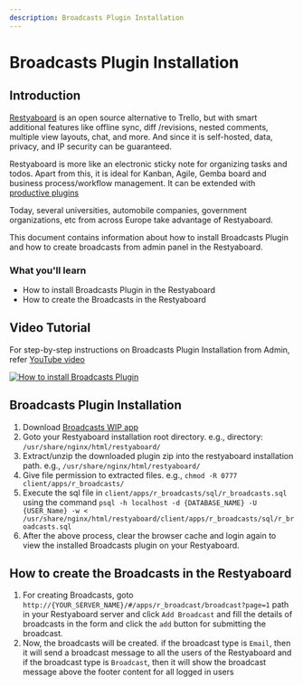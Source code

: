 ```yaml
---
description: Broadcasts Plugin Installation
---
```


# Broadcasts Plugin Installation

## Introduction

[Restyaboard](https://restya.com/board) is an open source alternative to Trello, but with smart additional features like offline sync, diff /revisions, nested comments, multiple view layouts, chat, and more. And since it is self-hosted, data, privacy, and IP security can be guaranteed.

Restyaboard is more like an electronic sticky note for organizing tasks and todos. Apart from this, it is ideal for Kanban, Agile, Gemba board and business process/workflow management. It can be extended with [productive plugins](https://restya.com/board/apps "productive plugins")

Today, several universities, automobile companies, government organizations, etc from across Europe take advantage of Restyaboard.

This document contains information about how to install Broadcasts Plugin and how to create broadcasts from admin panel in the Restyaboard.

### What you'll learn

*   How to install Broadcasts Plugin in the Restyaboard
*   How to create the Broadcasts in the Restyaboard

## Video Tutorial

For step-by-step instructions on Broadcasts Plugin Installation from Admin, refer [YouTube video](https://www.youtube.com/watch?v=HZwlGw3XPFU "Watch video on Broadcasts Plugin Installation")

[![How to install Broadcasts Plugin](broadcasts_installation.png)](https://www.youtube.com/watch?v=HZwlGw3XPFU "Watch video on Broadcasts Plugin Installation")

## Broadcasts Plugin Installation

1.  Download [Broadcasts WIP app](https://restya.com/board/apps/r_broadcasts "Broadcasts WIP app")
2.  Goto your Restyaboard installation root directory. e.g., directory: `/usr/share/nginx/html/restyaboard/`
3.  Extract/unzip the downloaded plugin zip into the restyaboard installation path. e.g., `/usr/share/nginx/html/restyaboard/`
4.  Give file permission to extracted files. e.g., `chmod -R 0777 client/apps/r_broadcasts/`
5.  Execute the sql file in `client/apps/r_broadcasts/sql/r_broadcasts.sql` using the command `psql -h localhost -d {DATABASE_NAME} -U {USER_Name} -w < /usr/share/nginx/html/restyaboard/client/apps/r_broadcasts/sql/r_broadcasts.sql`
6.  After the above process, clear the browser cache and login again to view the installed Broadcasts plugin on your Restyaboard.

## How to create the Broadcasts in the Restyaboard

1.  For creating Broadcasts, goto `http://{YOUR_SERVER_NAME}/#/apps/r_broadcast/broadcast?page=1` path in your Restyaboard server and click `Add Broadcast` and fill the details of broadcasts in the form and click the `add` button for submitting the broadcast.
2.  Now, the broadcasts will be created. if the broadcast type is `Email`, then it will send a broadcast message to all the users of the Restyaboard and if the broadcast type is `Broadcast`, then it will show the broadcast message above the footer content for all logged in users